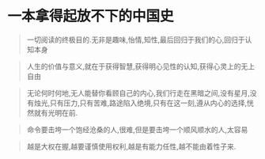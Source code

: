 # 一本拿得起放不下的中国史



> 一切阅读的终极目的.无非是趣味,怡情,知性,最后回归于我们的心,回归于认知本身

> 人生的价值与意义,就在于获得智慧,获得明心见性的认知,获得心灵上的无上自由

> 无论何时何地,无人能替你看顾自己的内心,我们行走在黑暗之间,没有星月,没有烛光,只有压力,只有苦难,路途陷入绝境,只有在这一刻,遵从内心的选择,恍然就有光明在前.

> 命令要击垮一个饱经沧桑的人,很难,但是要击垮一个顺风顺水的人,太容易

> 越是大权在握,越要谨慎使用权利,越是有能力任性,越不能由着性子来.



































































